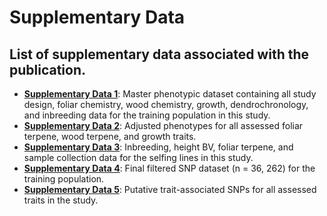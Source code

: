 # Supplementary Data
## List of supplementary data associated with the publication.

* **[Supplementary Data 1](https://github.com/tshalev/WRC-genome-paper/blob/main/Supplementary%20data/Dataset_S1-WRC_genome_annotation_primary_transcripts.fa.gz)**: Master phenotypic dataset containing all study design, foliar chemistry, wood chemistry, growth, dendrochronology, and inbreeding data for the training population in this study.
* **[Supplementary Data 2](https://github.com/tshalev/WRC-genome-paper/blob/main/Supplementary%20data/Dataset_S2-WRC_genome_annotation_predicted_gene_functions.xlsx)**: Adjusted phenotypes for all assessed foliar terpene, wood terpene, and growth traits.
* **[Supplementary Data 3](https://github.com/tshalev/WRC-genome-paper/blob/main/Supplementary%20data/Dataset_S3-WRC_SCO_genes.txt)**: Inbreeding, height BV, foliar terpene, and sample collection data for the selfing lines in this study.
* **[Supplementary Data 4](https://github.com/tshalev/WRC-genome-paper/blob/main/Supplementary%20data/Dataset_S4-annotation_validation_sequences.fasta)**: Final filtered SNP dataset (n = 36, 262) for the training population.
* **[Supplementary Data 5](https://github.com/tshalev/WRC-genome-paper/blob/main/Supplementary%20data/Dataset_S5-rwp_all_filtered_snps_18371.vcf.gz)**: Putative trait-associated SNPs for all assessed traits in the study.
